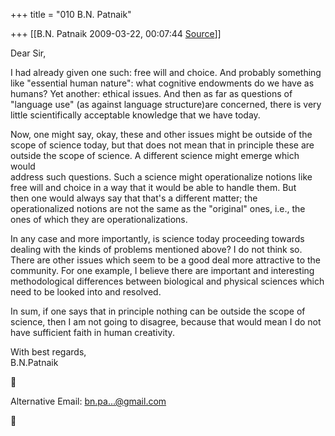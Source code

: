 +++
title = "010 B.N. Patnaik"

+++
[[B.N. Patnaik	2009-03-22, 00:07:44 [Source](https://groups.google.com/g/bvparishat/c/XLrqparc1CY)]]



  
Dear Sir,  
  
I had already given one such: free will and choice. And probably something  
like "essential human nature": what cognitive endowments do we have as  
humans? Yet another: ethical issues. And then as far as questions of  
"language use" (as against language structure)are concerned, there is very  
little scientifically acceptable knowledge that we have today.  
  
Now, one might say, okay, these and other issues might be outside of the  
scope of science today, but that does not mean that in principle these are  
outside the scope of science. A different science might emerge which would  
address such questions. Such a science might operationalize notions like  
free will and choice in a way that it would be able to handle them. But  
then one would always say that that's a different matter; the  
operationalized notions are not the same as the "original" ones, i.e., the  
ones of which they are operationalizations.  
  
In any case and more importantly, is science today proceeding towards  
dealing with the kinds of problems mentioned above? I do not think so.  
There are other issues which seem to be a good deal more attractive to the  
community. For one example, I believe there are important and interesting  
methodological differences between biological and physical sciences which  
need to be looked into and resolved.  
  
In sum, if one says that in principle nothing can be outside the scope of  
science, then I am not going to disagree, because that would mean I do not  
have sufficient faith in human creativity.  
  
With best regards,  
B.N.Patnaik  



Alternative Email: [bn.pa...@gmail.com]()  



